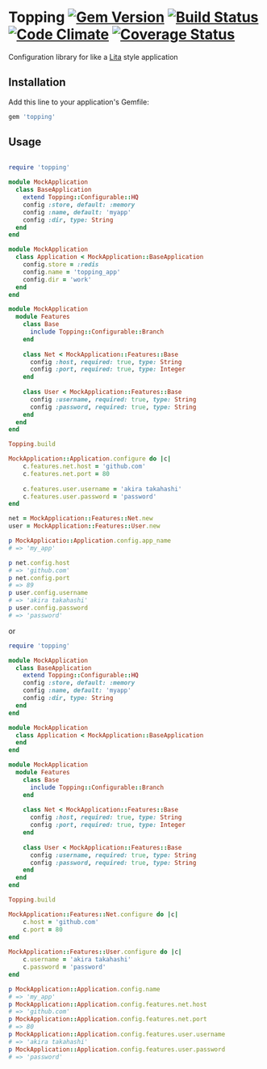 # Topping [![Gem Version](https://badge.fury.io/rb/topping.svg)](https://badge.fury.io/rb/topping) [![Build Status](https://travis-ci.org/rike422/topping.svg?branch=master)](https://travis-ci.org/rike422/topping) [![Code Climate](https://codeclimate.com/github/rike422/topping/badges/gpa.svg)](https://codeclimate.com/github/rike422/topping) [![Coverage Status](https://coveralls.io/repos/github/rike422/topping/badge.svg?branch=master)](https://coveralls.io/github/rike422/topping?branch=master)
Configuration library for like a [Lita](https://github.com/litaio/lita) style application 

## Installation

Add this line to your application's Gemfile:

```ruby
gem 'topping'
```

## Usage

```ruby

require 'topping'

module MockApplication
  class BaseApplication
    extend Topping::Configurable::HQ
    config :store, default: :memory
    config :name, default: 'myapp'
    config :dir, type: String
  end
end

module MockApplication
  class Application < MockApplication::BaseApplication
  	config.store = :redis
  	config.name = 'topping_app'
  	config.dir = 'work'
  end
end

module MockApplication
  module Features
    class Base
      include Topping::Configurable::Branch
    end
    
    class Net < MockApplication::Features::Base
      config :host, required: true, type: String
      config :port, required: true, type: Integer
    end
    
    class User < MockApplication::Features::Base
      config :username, required: true, type: String
      config :password, required: true, type: String
    end
  end
end

Topping.build

MockApplication::Application.configure do |c|
	c.features.net.host = 'github.com'
	c.features.net.port = 80
	
	c.features.user.username = 'akira takahashi'
	c.features.user.password = 'password'	
end

net = MockApplication::Features::Net.new
user = MockApplication::Features::User.new 

p MockApplicatio::Application.config.app_name
# => 'my_app'

p net.config.host 
# => 'github.com'
p net.config.port 
# => 89
p user.config.username
# => 'akira takahashi'
p user.config.password
# => 'password'

```

or 

```ruby
require 'topping'

module MockApplication
  class BaseApplication
    extend Topping::Configurable::HQ
    config :store, default: :memory
    config :name, default: 'myapp'
    config :dir, type: String
  end
end

module MockApplication
  class Application < MockApplication::BaseApplication
  end
end

module MockApplication
  module Features
    class Base
      include Topping::Configurable::Branch
    end
    
    class Net < MockApplication::Features::Base
      config :host, required: true, type: String
      config :port, required: true, type: Integer
    end
    
    class User < MockApplication::Features::Base
      config :username, required: true, type: String
      config :password, required: true, type: String
    end
  end
end

Topping.build

MockApplication::Features::Net.configure do |c|
	c.host = 'github.com'
	c.port = 80
end
	
MockApplication::Features::User.configure do |c|
	c.username = 'akira takahashi'
	c.password = 'password'	
end

p MockApplication::Application.config.name 
# => 'my_app'
p MockApplication::Application.config.features.net.host
# => 'github.com'
p MockApplication::Application.config.features.net.port
# => 80
p MockApplication::Application.config.features.user.username
# => 'akira takahashi'
p MockApplication::Application.config.features.user.password
# => 'password'

```
